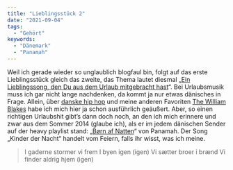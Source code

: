 ```yaml
---
title: "Lieblingsstück 2"
date: "2021-09-04"
tags:
  - "Gehört"
keywords:
  - "Dänemark"
  - "Panamah"
---
```


Weil ich gerade wieder so unglaublich blogfaul bin, folgt auf das erste Lieblingsstück gleich das zweite, das Thema lautet diesmal „[Ein Lieblingssong, den Du aus dem Urlaub mitgebracht hast](https://abraxandria.de/post/2021/09/01/lieblingsstuecke-no-02-aus-dem-urlaub/)“. Bei Urlaubsmusik muss ich gar nicht lange nachdenken, da kommt ja nur etwas dänisches in Frage. Allein, über [danske hip hop](https://couchblog.de/blog/2020/01/15/danske-rap/) und meine anderen Favoriten [The William Blakes](https://couchblog.de/blog/2020/01/14/the-william-blakes/) habe ich mich hier ja schon ausführlich geäußert. Aber, so einen richtigen Urlaubshit gibt’s dann doch noch, an den ich mich erinnere und zwar aus dem Sommer 2014 (glaube ich), als er im jedem dänischen Sender auf der heavy playlist stand: „[Børn af Natten](https://youtu.be/3j7nyRKKsbg)“ von Panamah. Der Song „Kinder der Nacht“ handelt vom Feiern, falls ihr wisst, was ich meine.

> I gaderne stormer vi frem
> I byen igen (igen)
> Vi sætter broer i brænd
> Vi finder aldrig hjem (igen)
